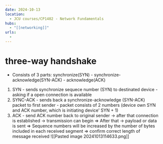 ```yaml
---
date: 2024-10-13
location:
  - JCU courses/CP1402 - Network Fundamentals
hubs:
  - "[[networking]]"
urls:
  - 
---
```


# three-way handshake
+ Consists of 3 parts: synchronize(SYN) - synchronize-acknowledge(SYN-ACK) - acknowledge(ACK)
1. SYN - sends synchronize sequece number (SYN) to destinated device - asking if a open connection is available
2. SYNC-ACK - sends back a synchronize-acknowledge (SYN-ACK) packet to first sender - packet consists of 2 numbers (device own SYN and ACK number, which is initiating device' SYN + 1)
3. ACK - send ACK number back to original sender -> after that connection is established -> transmission can begin
=> After that -> payload or data is sent
=> Sequence numbers will be increased by the number of bytes included in each received segment => confirm correct length of message received
![[Pasted image 20241013114633.png]]
